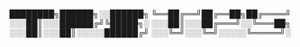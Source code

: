 
████████╗██████╗░░██████╗
╚══██╔══╝██╔══██╗██╔════╝
░░░██║░░░██████╔╝╚█████╗░
░░░██║░░░██╔═══╝░░╚═══██╗
░░░██║░░░██║░░░░░██████╔╝
░░░╚═╝░░░╚═╝░░░░░╚═════╝░

